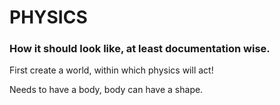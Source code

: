 # PHYSICS

### How it should look like, at least documentation wise.

First create a world, within which physics will act!

Needs to have a body, body can have a shape.

